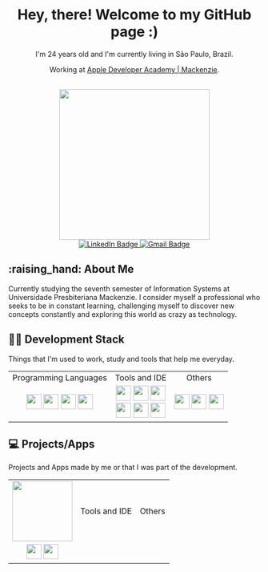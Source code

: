 <div id="titleName" align="center">
  <h1>Hey, there! Welcome to my GitHub page :)</h1>
</div>
<div id="description" align="center">
  <p>I'm 24 years old and I'm currently living in São Paulo, Brazil. </p>
  <p> Working at <a href="https://developeracademy.mackenzie.br">Apple Developer Academy | Mackenzie</a>.</p>
</div>
<br>
<div id="header" align="center">
  <img src="https://media.giphy.com/media/AFdcYElkoNAUE/giphy.gif" width="300"/>
</div>
<div id="badges" align="center">
  <a href="https://br.linkedin.com/in/francielly-ortiz-15568211b">
      <img src="https://img.shields.io/badge/LinkedIn-blueviolet?logo=linkedin&logoColor=white&style=for-the-badge" alt="LinkedIn Badge">
  </a>
  <a href="mailto: ortizfrancielly@gmail.com">
      <img src="https://img.shields.io/badge/Gmail-success?logo=gmail&logoColor=white&style=for-the-badge" alt="Gmail Badge">
  </a>
</div>
<div id="aboutMe" align="left">
  <h2> :raising_hand: About Me</h2>
  <p>Currently studying the seventh semester of Information Systems at Universidade Presbiteriana Mackenzie. I consider myself a professional who seeks to be in constant learning, challenging myself to discover new concepts constantly and exploring this world as crazy as technology.</p>
</div>
<div id="developmentStack" align="left">
  <h2> 👩‍🏫 Development Stack</h2>
  <p>Things that I'm used to work, study and tools that help me everyday. </p>
  <table align="center" style="width:100%">
    <tbody>
      <tr>
        <td align="center">Programming Languages</td>
        <td align="center">Tools and IDE</td>
        <td align="center">Others</td>
      </tr>
      <tr>
        <td align="center">
          <img src="https://cdn.iconscout.com/icon/free/png-256/swift-21-1175088.png" width="30">
          <img src="https://toppng.com/uploads/preview/c-programming-icon-c-programming-language-logo-11562945679duaxtn3yq0.png" width="30">
          <img src="https://cdn.iconscout.com/icon/free/png-256/javascript-2752148-2284965.png" width="30">
          <img src="https://upload.wikimedia.org/wikipedia/commons/thumb/c/c3/Python-logo-notext.svg/1200px-Python-logo-notext.svg.png" width="30">
        </td>
        <td align="center">
          <img src="https://cdn.icon-icons.com/icons2/2107/PNG/512/file_type_vscode_icon_130084.png" width="30">
          <img src="https://wikiimg.tojsiabtv.com/wikipedia/en/0/0c/Xcode_icon.png" width="30">
          <img src="https://git-scm.com/images/logos/downloads/Git-Icon-1788C.png" width="30"><br>
          <img src="https://cdn-icons-png.flaticon.com/512/25/25231.png" width="30">
          <img src="https://docs.microsoft.com/pt-br/azure/architecture/data-guide/images/logo_r.svg" width="30">
          <img src="https://visualstudio.microsoft.com/wp-content/uploads/2021/10/Product-Icon.svg" width="30">
        </td>
        <td align="center">
          <img src="https://upload.wikimedia.org/wikipedia/commons/4/45/Notion_app_logo.png?20200221181224" width="30">
          <img src="https://upload.wikimedia.org/wikipedia/commons/thumb/0/0c/Blender_logo_no_text.svg/1251px-Blender_logo_no_text.svg.png" width="30">
          <img src="https://logospng.org/download/figma/figma-2048.png" width="30">
        </td>
      </tr>
    </tbody>
  </table>
</div>
<div id="projects" align="left">
  <h2> 💻 Projects/Apps </h2>
  <p>Projects and Apps made by me or that I was part of the development.</p>
  <table align="center" style="width:100%">
    <tbody>
      <tr>
        <td align="center">
          <img src="https://is4-ssl.mzstatic.com/image/thumb/Purple125/v4/e5/f7/d2/e5f7d23a-1454-569e-fb81-ce79f888d88b/AppIcon-1x_U007emarketing-0-7-0-85-220.png/434x0w.webp" width="120">
        </td>
        <td align="center">Tools and IDE</td>
        <td align="center">Others</td>
      </tr>
      <tr>
        <td align="center">
          <a href="https://github.com/rebeccamello/Wohoo"><img src="https://cdn-icons-png.flaticon.com/512/25/25231.png" width="30"></a>
          <a href="https://apps.apple.com/no/app/wohoo/id1572891052"><img src="https://upload.wikimedia.org/wikipedia/commons/thumb/6/67/App_Store_%28iOS%29.svg/1024px-App_Store_%28iOS%29.svg.png" width="30"></a>
        </td>
      </tr>
    </tbody>
  </table>
  

